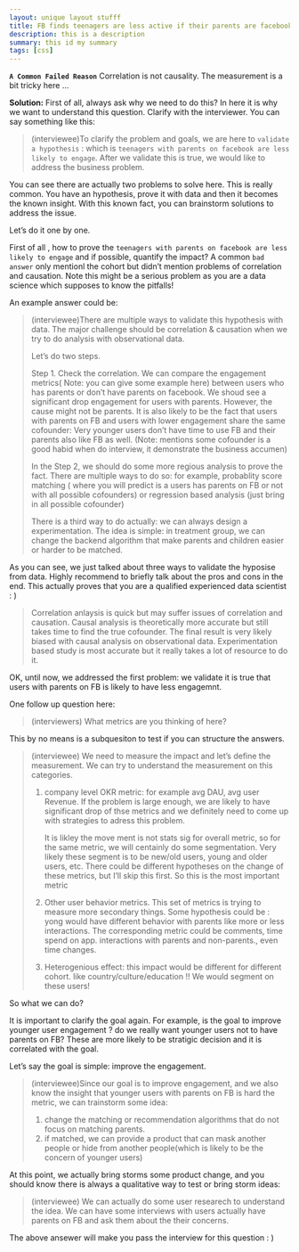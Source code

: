 ```yaml
---
layout: unique layout stufff
title: FB finds teenagers are less active if their parents are facebook users. How to measure it? And how to address the problem?
description: this is a description
summary: this id my summary
tags: [css]
---
```



**`A Common Failed Reason`** Correlation is not causality. The measurement is a bit tricky here …

**Solution:** 
First of all, always ask why we need to do this? In here it is why we want to understand this question. Clarify with the interviewer. 
You can say something like this:

>  (interviewee)To clarify the problem and goals, we are here to `validate a hypothesis` : which is `teenagers with parents on facebook are less likely to engage`. After we validate this is true, we would like to address the business problem.

You can see there are actually two problems to solve here. This is really common. You have an hypothesis, prove it with data and then it becomes the known insight. With this known fact,  you can brainstorm solutions to address the issue.

Let’s do it one by one.

First of all , how to prove the  `teenagers with parents on facebook are less likely to engage` and if possible, quantify the impact? A common `bad answer`  only mentionl the cohort but didn’t mention problems of correlation and causation. Note this might be a serious problem as you are a data science which supposes to know the pitfalls!

An example answer could be:

> (interviewee)There are multiple ways to validate this hypothesis with data. The major challenge should be correlation & causation when we try to do analysis with observational data.
>
> Let’s do two steps. 
>
> Step 1. Check the correlation. We can compare the engagement metrics( Note: you can give some example here) between users who has parents or don’t have parents on facebook. We shoud see a significant drop engagement for users with parents. However, the cause might not be parents. It is also likely to be the fact that users with parents on FB and users with lower engagement share the same cofounder: Very younger users don’t have time to use FB and their parents also like FB as well. (Note:  mentions some cofounder is a good habid when do interview, it demonstrate the business accumen)
>
> 
>
> In the Step 2, we should do some more regious analysis to prove the fact. There are multiple ways to do so: for example, probablity score matching ( where you will predict is a users has parents on FB or not with all possible cofounders) or regression based analysis (just bring in all possible cofounder)
>
>
> There is a third way to do actually: we can always design a experimentation. The idea is simple: in treatment group, we can change the backend algorithm that make parents and children easier or harder to be matched. 

As you can see, we just talked about three ways to validate the hyposise from data. Highly recommend to briefly talk about the pros and cons in the end. This actually proves that you are a qualified experienced data scientist : )

> Correlation anlaysis is quick but may suffer issues of correlation and causation. Causal analysis is theoretically more accurate but still takes time to find the true cofounder. The final result is very likely biased with causal analysis on observational data. Experimentation based study is most accurate but it really takes a lot of resource to do it.



OK, until now, we addressed the first problem: we validate it is true that users with parents on FB is likely to have less engagemnt.

One follow up question here:

> (interviewers) What metrics are you thinking of here?

This by no means is a subquesiton to test if you can structure the answers. 

> (interviewee) We need to measure the impact and let’s define the measurement. We can try to understand the measurement on this categories.
>
> 1. company level OKR metric: for example avg DAU, avg user Revenue. If the problem is large enough, we are likely to have significant drop of thse metrics and we definitely  need to come up with strategies to adress this problem.
>
>    It is likley the move ment is not stats sig for overall metric, so for the same metric, we will centainly do some segmentation. Very likely these segment is to be new/old users, young and older users, etc. There could be different hypotheses on the change of these metrics, but I’ll skip this first. So this is the most important metric
>
> 2. Other user behavior metrics. This set of metrics is trying to measure more secondary things. Some hypothesis could be : yong  would have different behavior with parents like more or less interactions. The corresponding metric could be comments, time spend on app. interactions with parents and non-parents., even time changes.
>
> 3. Heterogenious effect: this impact would be different for different cohort. like country/culture/education !! We would segment on these users!



So what we can do? 

It is important to clarify the goal again. For example, is the goal to improve younger user engagement ? do we really want younger users not to have parents on FB? These are more likely to be stratigic decision and it is correlated with the goal.

Let’s say the goal is simple: improve the engagement.

> (interviewee)Since our goal is to improve engagement, and we also know the insight that younger users with parents on FB is hard the metric, we can trainstorm some idea:
>
> 1. change the matching or recommendation algorithms that do not focus on matching parents.
> 2. if matched, we can provide a product that can mask another people or hide from another people(which is likely to be the concern of younger users)

At this point, we actually bring storms some product change, and you should know there is always a qualitative way to test or bring storm ideas:

> (interviewee) We can actually do some user researech to understand the idea. We can have some interviews with users actually have parents on FB and ask them about the their concerns. 

The above ansewer will make you pass the interview for this question : ) 